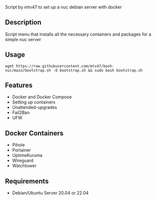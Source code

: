 Script by mtv47 to set up a nuc debian server with docker

## Description
Script menu that installs all the necessary containers and packages for a simple nuc server


## Usage

```
wget https://raw.githubusercontent.com/mtv47/bash-nuc/main/bootstrap.sh -O bootstrap.sh && sudo bash bootstrap.sh
```

## Features
* Docker and Docker Compose
* Setting up containers
* Unattended-upgrades
* Fail2Ban
* UFW

## Docker Containers
* Pihole
* Portainer
* UptimeKuruma
* Wireguard
* Watchtower


## Requirements
* Debian/Ubuntu Server 20.04 or 22.04